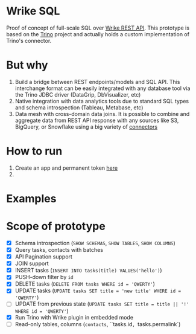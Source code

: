 # Wrike SQL
Proof of concept of full-scale SQL over [Wrike REST API](https://developers.wrike.com).
This prototype is based on the [Trino](https://trino.io) project and actually holds a custom implementation of Trino's connector.

# But why
1. Build a bridge between REST endpoints/models and SQL API.
   This interchange format can be easily integrated with any database tool via the Trino JDBC driver (DataGrip, DbVisualizer, etc)
2. Native integration with data analytics tools due to standard SQL types and schema introspection (Tableau, Metabase, etc)
3. Data mesh with cross-domain data joins.
   It is possible to combine and aggregate data from REST API response with any sources like S3, BigQuery, or Snowflake 
   using a big variety of [connectors](https://github.com/trinodb/trino/tree/master/plugin)

# How to run
1. Create an app and permanent token [here](https://www.wrike.com/frontend/apps/index.html#api)
2. 

# Examples

# Scope of prototype
- [x] Schema introspection (`SHOW SCHEMAS`, `SHOW TABLES`, `SHOW COLUMNS`)
- [x] Query tasks, contacts with batches
- [x] API Pagination support
- [x] JOIN support
- [x] INSERT tasks (`INSERT INTO tasks(title) VALUES('hello')`)
- [x] PUSH-down filter by `id`
- [x] DELETE tasks (`DELETE FROM tasks WHERE id = 'QWERTY'`)
- [x] UPDATE tasks (`UPDATE tasks SET title = 'new title' WHERE id = 'QWERTY'`)
- [ ] UPDATE from previous state (`UPDATE tasks SET title = title || '!' WHERE id = 'QWERTY'`)
- [x] Run Trino with Wrike plugin in embedded mode
- [ ] Read-only tables, columns (`contacts`, ``tasks.id`, `tasks.permalink`)